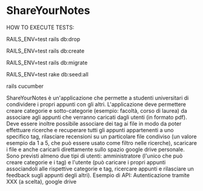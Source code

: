 # ShareYourNotes

HOW TO EXECUTE TESTS: 

RAILS_ENV=test rails db:drop

RAILS_ENV=test rails db:create

RAILS_ENV=test rails db:migrate

RAILS_ENV=test rake db:seed:all

rails cucumber


ShareYourNotes è un'applicazione che permette a studenti universitari di condividere i propri appunti con gli altri. L'applicazione deve permettere creare categorie e sotto-categorie (esempio: facoltà, corso di laurea) da associare agli appunti che verranno caricati dagli utenti (in formato pdf). Deve essere inoltre possibile associare dei tag ai file in modo da poter effettuare ricerche e recuperare tutti gli appunti appartenenti a uno specifico tag, rilasciare recensioni su un particolare file condiviso (un valore esempio da 1 a 5, che può essere usato come filtro nelle ricerche), scaricare i file e anche caricarli direttamente sullo spazio google  drive personale. Sono previsti almeno due tipi di utenti: amministratore (l'unico che può creare categorie e i tag) e l'utente (può caricare i propri appunti associandoli alle rispettive categorie e tag, ricercare appunti e rilasciare un feedback sugli appunti degli altri). 
Esempio di API: Autenticazione tramite XXX (a scelta), google drive
